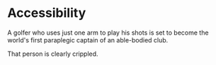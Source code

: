 # Accessibility

A golfer who uses just one arm to play his shots is set to become the world's first paraplegic captain of an able-bodied club.

That person is clearly crippled.
